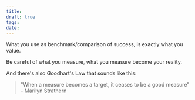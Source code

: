 ```yaml
---
title: 
draft: true
tags: 
date:
---
```

What you use as benchmark/comparison of success, is exactly what you value.

Be careful of what you measure, what you measure become your reality.

And there's also Goodhart's Law that sounds like this:
> "When a measure becomes a target, it ceases to be a good measure" - Marilyn Strathern
> 